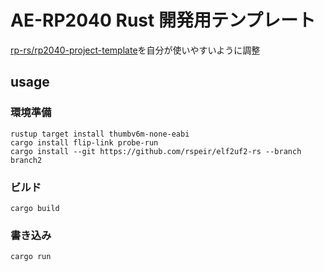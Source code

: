 # AE-RP2040 Rust 開発用テンプレート

[rp-rs/rp2040-project-template](https://github.com/rp-rs/rp2040-project-template)を自分が使いやすいように調整

## usage

### 環境準備

```power shell
rustup target install thumbv6m-none-eabi
cargo install flip-link probe-run
cargo install --git https://github.com/rspeir/elf2uf2-rs --branch branch2
```

### ビルド

```power shell
cargo build
```

### 書き込み

```power shell
cargo run
```
